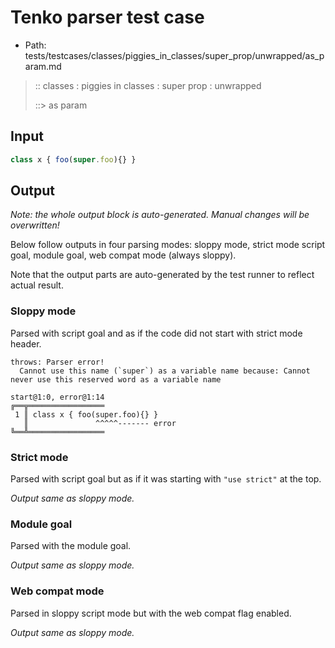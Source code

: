 # Tenko parser test case

- Path: tests/testcases/classes/piggies_in_classes/super_prop/unwrapped/as_param.md

> :: classes : piggies in classes : super prop : unwrapped
>
> ::> as param

## Input

`````js
class x { foo(super.foo){} }
`````

## Output

_Note: the whole output block is auto-generated. Manual changes will be overwritten!_

Below follow outputs in four parsing modes: sloppy mode, strict mode script goal, module goal, web compat mode (always sloppy).

Note that the output parts are auto-generated by the test runner to reflect actual result.

### Sloppy mode

Parsed with script goal and as if the code did not start with strict mode header.

`````
throws: Parser error!
  Cannot use this name (`super`) as a variable name because: Cannot never use this reserved word as a variable name

start@1:0, error@1:14
╔══╦═════════════════
 1 ║ class x { foo(super.foo){} }
   ║               ^^^^^------- error
╚══╩═════════════════

`````

### Strict mode

Parsed with script goal but as if it was starting with `"use strict"` at the top.

_Output same as sloppy mode._

### Module goal

Parsed with the module goal.

_Output same as sloppy mode._

### Web compat mode

Parsed in sloppy script mode but with the web compat flag enabled.

_Output same as sloppy mode._
